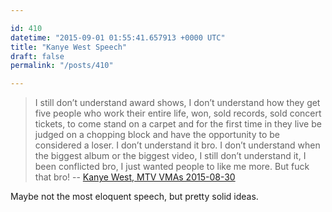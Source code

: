 ```yaml
---

id: 410
datetime: "2015-09-01 01:55:41.657913 +0000 UTC"
title: "Kanye West Speech"
draft: false
permalink: "/posts/410"

---
```




> I still don’t understand award shows, I don’t understand how they get five people who work their entire life, won, sold records, sold concert tickets, to come stand on a carpet and for the first time in they live be judged on a chopping block and have the opportunity to be considered a loser. I don’t understand it bro. I don’t understand when the biggest album or the biggest video, I still don’t understand it, I been conflicted bro, I just wanted people to like me more. But fuck that bro! -- [Kanye West, MTV VMAs 2015-08-30](http://genius.com/Kanye-west-mtv-vmas-2015-vanguard-acceptance-speech-lyrics/)

Maybe not the most eloquent speech, but pretty solid ideas. 
